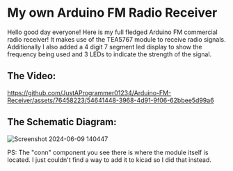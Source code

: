 # My own Arduino FM Radio Receiver 

Hello good day everyone! Here is my full fledged Arduino FM commercial radio receiver! It makes use of the TEA5767 module to receive radio signals. Additionally I also added a 4 digit 7 segment led display to show the frequency being used and 3 LEDs to indicate the strength of the signal.

## The Video:
https://github.com/JustAProgrammer01234/Arduino-FM-Receiver/assets/76458223/54641448-3968-4d91-9f06-62bbee5d99a6

## The Schematic Diagram: 
![Screenshot 2024-06-09 140447](https://github.com/JustAProgrammer01234/Arduino-FM-Receiver/assets/76458223/3c64ee80-4872-48de-856b-18e6cbe3d3ed)


PS: The "conn" component you see there is where the module itself is located. I just couldn't find a way to add it to kicad so I did that instead. 
